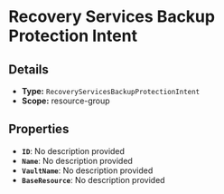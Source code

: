 # Recovery Services Backup Protection Intent

## Details

- **Type:** `RecoveryServicesBackupProtectionIntent`
- **Scope:** resource-group

## Properties

- **`ID`**: No description provided
- **`Name`**: No description provided
- **`VaultName`**: No description provided
- **`BaseResource`**: No description provided
